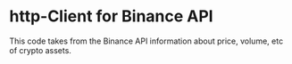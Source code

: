 # http-Client for Binance API
This code takes from the Binance API information about price, volume, etc of crypto assets. 